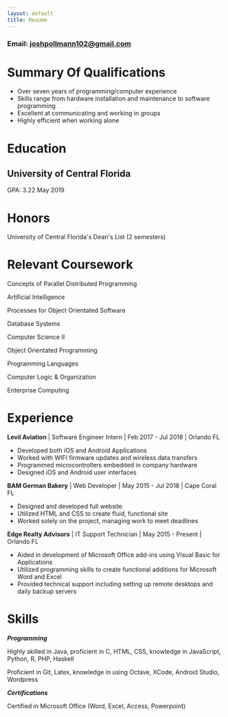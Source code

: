 ```yaml
---
layout: default
title: Resume
---
```

### Email: joshpollmann102@gmail.com
# Summary Of Qualifications

* Over seven years of programming/computer experience
* Skills range from hardware installation and maintenance to software programming
* Excellent at communicating and working in groups
* Highly efficient when working alone

# Education
## University of Central Florida
GPA: 3.22
May 2019

# Honors
University of Central Florida's Dean's List (2 semesters)

# Relevant Coursework
Concepts of Parallel Distributed Programming

Artificial Intelligence

Processes for Object Orientated Software

Database Systems

Computer Science II

Object Orientated Programming

Programming Languages

Computer Logic & Organization

Enterprise Computing

# Experience
**Levil Aviation** | Software Engineer Intern | Feb 2017 - Jul 2018 | Orlando FL
* Developed both iOS and Android Applications
* Worked with WIFI firmware updates and wireless data transfers
* Programmed microcontrollers embedded in company hardware
* Designed iOS and Android user interfaces

**BAM German Bakery** | Web Developer | May 2015 - Jul 2018 | Cape Coral FL
* Designed and developed full website
* Utilized HTML and CSS to create fluid, functional site
* Worked solely on the project, managing work to meet deadlines

**Edge Realty Advisors** | IT Support Technician | May 2015 - Present | Orlando FL
* Aided in development of Microsoft Office add-ins using Visual Basic for Applications
* Utilized programming skills to create functional additions for Microsoft Word and Excel
* Provided technical support including setting up remote desktops and daily backup servers

# Skills
_**Programming**_

Highly skilled in Java, proficient in C, HTML, CSS, knowledge in JavaScript, Python, R, PHP, Haskell

Proficient in Git, Latex, knowledge in using Octave, XCode, Android Studio, Wordpress

_**Certifications**_

Certified in Microsoft Office (Word, Excel, Access, Powerpoint)

